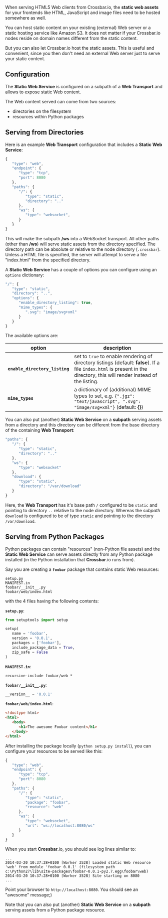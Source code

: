 When serving HTML5 Web clients from Crossbar.io, the **static web assets** for your frontends like HTML, JavaScript and image files need to be hosted somewhere as well.

You can host static content on your existing (external) Web server or a static hosting service like Amazon S3. It does not matter if your Crossbar.io nodes reside on domain names different from the static content.

But you can also let Crossbar.io host the static assets. This is useful and convenient, since you then don't need an external Web server just to serve your static content.

## Configuration

The **Static Web Service** is configured on a subpath of a **Web Transport** and allows to expose static Web content.

The Web content served can come from two sources:

* directories on the filesystem
* resources within Python packages

## Serving from Directories

Here is an example **Web Transport** configuration that includes a **Static Web Service**:

```javascript
{
   "type": "web",
   "endpoint": {
      "type": "tcp",
      "port": 8080
   },
   "paths": {
      "/": {
         "type": "static",
         "directory": ".."
      },
      "ws": {
         "type": "websocket",
      }
   }
}
```

This will make the subpath **/ws** into a WebSocket transport. All other paths (other than **/ws**) will serve static assets from the directory specified. The directory path can be absolute or relative to the node directory (`.crossbar`). Unless a HTML file is specified, the server will attempt to serve a file "index.html" from the specified directory.

A **Static Web Service** has a couple of options you can configure using an `options` dictionary:

```javascript
"/": {
   "type": "static",
   "directory": "..",
   "options": {
      "enable_directory_listing": true,
      "mime_types": {
         ".svg": "image/svg+xml"
      }
   }
}
```

The available options are:

option | description
---|---
**`enable_directory_listing`** | set to `true` to enable rendering of directory listings (default: **false**). If a file `index.html` is present in the directory, this will render instead of the listing.
**`mime_types`** | a dictionary of (additional) MIME types to set, e.g. `{".jgz": "text/javascript", ".svg": "image/svg+xml"}` (default: **{}**)

You can also put (another) **Static Web Service** on a **subpath** serving assets from a directory and this directory can be different from the base directory of the containing **Web Transport**:

```javascript
"paths": {
   "/": {
      "type": "static",
      "directory": ".."
   },
   "ws": {
      "type": "websocket"
   },
   "download": {
      "type": "static",
      "directory": "/var/download"
   }
}
```

Here, the **Web Transport** has it's base path `/` configured to be `static` and pointing to directory `..` relative to the node directory. Whereas the *subpath* `download` is configured to be of type `static` and pointing to the directory `/var/download`.

## Serving from Python Packages

Python packages can contain "resources" (non-Python file assets) and the **Static Web Service** can serve assets directly from any Python package installed (in the Python installation that **Crossbar**.io runs from).

Say you are creating a **`foobar`** package that contains static Web resources:

```
setup.py
MANIFEST.in
foobar/__init__.py
foobar/web/index.html
```

with the 4 files having the following contents:

**`setup.py`**:

```python
from setuptools import setup

setup(
   name = 'foobar',
   version = '0.0.1',
   packages = ['foobar'],
   include_package_data = True,
   zip_safe = False
)
```

**`MANIFEST.in`**:

```
recursive-include foobar/web *
```

**`foobar/__init__.py`**:

```python
__version__ = '0.0.1'
```

**`foobar/web/index.html`**:

```html
<!doctype html>
<html>
   <body>
      <h1>The awesome Foobar content</h1>
   </body>
</html>
```

After installing the package locally (`python setup.py install`), you can configure your resources to be served like this:

```javascript
{
   "type": "web",
   "endpoint": {
      "type": "tcp",
      "port": 8080
   },
   "paths": {
      "/": {
         "type": "static",
         "package": "foobar",
         "resource": "web"
      },
      "ws": {
         "type": "websocket",
         "url": "ws://localhost:8080/ws"
      }
   }
}
```

When you start **Crossbar**.io, you should see log lines similar to:

```
...
2014-03-20 10:37:28+0100 [Worker 3528] Loaded static Web resource 'web' from module 'foobar 0.0.1' (filesystem path c:\Python27\lib\site-packages\foobar-0.0.1-py2.7.egg\foobar\web)
2014-03-20 10:37:28+0100 [Worker 3528] Site starting on 8080
...
```

Point your browser to `http://localhost:8080`. You should see an "awesome" message;)

Note that you can also put (another) **Static Web Service** on a **subpath** serving assets from a Python package resource.

